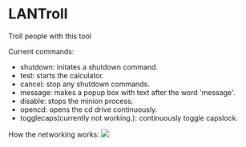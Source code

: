 # LANTroll
Troll people with this tool

Current commands:
- shutdown: initates a shutdown command.
- test: starts the calculator.
- cancel: stop any shutdown commands.
- message: makes a popup box with text after the word 'message'.
- disable: stops the minion process.
- opencd: opens the cd drive continuously.
- togglecaps(currently not working.): continuously toggle capslock.

How the networking works:
![](https://cdn.rawgit.com/kres0345/LANTroll/261cace7/LANTrollNetworkChart.png)
